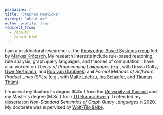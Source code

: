 ```yaml
---
permalink: /
title: "Stephan Mennicke"
excerpt: "About me"
author_profile: true
redirect_from:
  - /about/
  - /about.html
---
```


I am a postdoctoral researcher at the [Knowledge-Based Systems group](https://iccl.inf.tu-dresden.de/web/Wissensbasierte_Systeme/en) led by [Markus Krötzsch](https://iccl.inf.tu-dresden.de/web/Markus_Kr%C3%B6tzsch). My research interests include rule-based reasoning, rule analysis, graph query languages, and theories of computation. I have also worked on *Theory of Programming Languages* (e.g., with Ursula Goltz, [Uwe Nestmann](https://www.mtv.tu-berlin.de/nestmann/), and [Rob van Glabbeek](http://theory.stanford.edu/~rvg/)) and *Formal Methods of Software Product Lines (SPLs)* (e.g., with [Malte Lochau](https://mbe.informatik.uni-siegen.de/team/prof-dr-rer-nat-malte-loch/), [Ina Schaefer](https://www.tu-braunschweig.de/isf/team/schaefer), and [Thomas Thüm](https://www.uni-ulm.de/in/sp/team/thuem/)).

I received my Bachelor's degree (B.Sc.) from the [University of Rostock](https://www.informatik.uni-rostock.de/) and my Master's degree (M.Sc.) from [TU Braunschweig](https://www.tu-braunschweig.de/informatik). I defended my dissertation *Non-Standard Semantics of Graph Query Languages* in 2020. My doctorate was supervised by [Wolf-Tilo Balke](http://www.ifis.cs.tu-bs.de/staff/balke).
